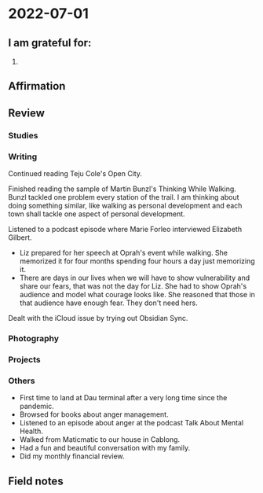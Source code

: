 # 2022-07-01

## I am grateful for:
1. 

## Affirmation

## Review
### Studies

### Writing

Continued reading Teju Cole's Open City.

Finished reading the sample of Martin Bunzl's Thinking While Walking. Bunzl tackled one problem every station of the trail. I am thinking about doing something similar, like walking as personal development and each town shall tackle one aspect of personal development.

Listened to a podcast episode where Marie Forleo interviewed Elizabeth Gilbert.
- Liz prepared for her speech at Oprah's event while walking. She memorized it for four months spending four hours a day just memorizing it.
- There are days in our lives when we will have to show vulnerability and share our fears, that was not the day for Liz. She had to show Oprah's audience and model what courage looks like. She reasoned that those in that audience have enough fear. They don't need hers.

Dealt with the iCloud issue by trying out Obsidian Sync.

### Photography

### Projects

### Others

- First time to land at Dau terminal after a very long time since the pandemic.
- Browsed for books about anger management.
- Listened to an episode about anger at the podcast Talk About Mental Health.
- Walked from Maticmatic to our house in Cablong.
- Had a fun and beautiful conversation with my family.
- Did my monthly financial review.

## Field notes